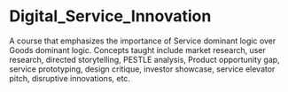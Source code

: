 # Digital_Service_Innovation
A course that emphasizes the importance of Service dominant logic over Goods dominant logic. Concepts taught include market research, user research, directed storytelling, PESTLE analysis, Product opportunity gap, service prototyping, design critique, investor showcase, service elevator pitch, disruptive innovations, etc.
